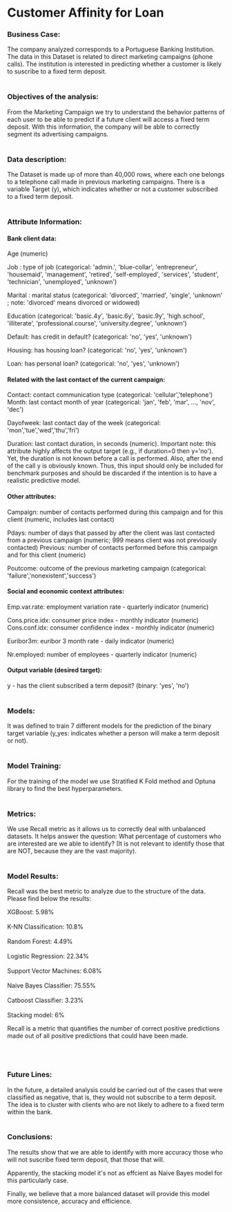 # Customer Affinity for Loan

### Business Case:
The company analyzed corresponds to a Portuguese Banking Institution. The data in this Dataset is related to direct marketing campaigns (phone calls). The institution is interested in predicting whether a customer is likely to suscribe to a fixed term deposit.
<br>
<br>
### Objectives of the analysis:
From the Marketing Campaign we try to understand the behavior patterns of each user to be able to predict if a future client will access a fixed term deposit. With this information, the company will be able to correctly segment its advertising campaigns.
<br>
<br>
### Data description:
The Dataset is made up of more than 40,000 rows, where each one belongs to a telephone call made in previous marketing campaigns. There is a variable Target (y), which indicates whether or not a customer subscribed to a fixed term deposit.
<br>
<br>
### Attribute Information:
#### Bank client data:

Age (numeric)

Job : type of job (categorical: 'admin.', 'blue-collar', 'entrepreneur', 'housemaid', 'management', 'retired', 'self-employed', 'services', 'student', 'technician', 'unemployed', 'unknown')

Marital : marital status (categorical: 'divorced', 'married', 'single', 'unknown' ; note: 'divorced' means divorced or widowed)

Education (categorical: 'basic.4y', 'basic.6y', 'basic.9y', 'high.school', 'illiterate', 'professional.course', 'university.degree', 'unknown')

Default: has credit in default? (categorical: 'no', 'yes', 'unknown')

Housing: has housing loan? (categorical: 'no', 'yes', 'unknown')

Loan: has personal loan? (categorical: 'no', 'yes', 'unknown')

#### Related with the last contact of the current campaign:

Contact: contact communication type (categorical:
'cellular','telephone') Month: last contact month of year (categorical: 'jan', 'feb', 'mar', …, 'nov', 'dec')

Dayofweek: last contact day of the week (categorical:
'mon','tue','wed','thu','fri')

Duration: last contact duration, in seconds (numeric). Important
note: this attribute highly affects the output target (e.g., if duration=0 then y='no'). Yet, the duration is not known before a call is performed. Also, after the end of the call y is obviously known. Thus, this input should only be included for benchmark purposes and should be discarded if the intention is to have a realistic predictive model.

#### Other attributes:

Campaign: number of contacts performed during this campaign and for
this client (numeric, includes last contact)

Pdays: number of days that passed by after the client was last
contacted from a previous campaign (numeric; 999 means client was not previously contacted) Previous: number of contacts performed before this campaign and for this client (numeric)

Poutcome: outcome of the previous marketing campaign (categorical:
'failure','nonexistent','success')

#### Social and economic context attributes:

Emp.var.rate: employment variation rate - quarterly indicator
(numeric)

Cons.price.idx: consumer price index - monthly indicator (numeric)
Cons.conf.idx: consumer confidence index - monthly indicator
(numeric)

Euribor3m: euribor 3 month rate - daily indicator (numeric)

Nr.employed: number of employees - quarterly indicator (numeric)

#### Output variable (desired target):

y - has the client subscribed a term deposit? (binary: 'yes', 'no')
<br>
<br>
### Models:
It was defined to train 7 different models for the prediction of the binary target variable (y_yes: indicates whether a person will make a term deposit or not).
<br>
<br>
### Model Training:
For the training of the model we use Stratified K Fold method and Optuna library to find the best hyperparameters.
<br>
<br>
### Metrics:
We use Recall metric as it allows us to correctly deal with unbalanced datasets. It helps answer the question: What percentage of customers who are interested are we able to identify? (It is not relevant to identify those that are NOT, because they are the vast majority).
<br>
<br>
### Model Results:

Recall was the best metric to analyze due to the structure of the data. Please find below the results:

XGBoost: 5.98%
<br>
<br>
K-NN Classification: 10.8%
<br>
<br>
Random Forest: 4.49%
<br>
<br>
Logistic Regression: 22.34%
<br>
<br>
Support Vector Machines: 6.08%
<br>
<br>
Naive Bayes Classifier: 75.55%
<br>
<br>
Catboost Classifier: 3.23%
<br>
<br>
Stacking model: 6%

Recall is a metric that quantifies the number of correct positive predictions made out of all positive predictions that could have been made.

<br>
<br>

### Future Lines:

In the future, a detailed analysis could be carried out of the cases that were classified as negative, that is, they would not subscribe to a term deposit.
The idea is to cluster with clients who are not likely to adhere to a fixed term within the bank.
<br>
<br>

### Conclusions:

The results show that we are able to identify with more accuracy those who will not suscribe fixed term deposit, that those that will. <br>

Apparently, the stacking model it's not as effcient as Naive Bayes model for this particularly case. <br>

Finally, we believe that a more balanced dataset will provide this model more consistence, accuracy and efficience. 







